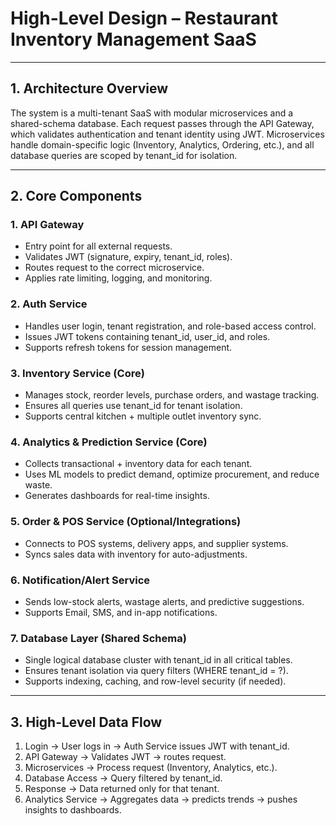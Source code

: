 
# High-Level Design – Restaurant Inventory Management SaaS

---

## 1. Architecture Overview

The system is a multi-tenant SaaS with modular microservices and a shared-schema database. Each request passes through the API Gateway, which validates authentication and tenant identity using JWT. Microservices handle domain-specific logic (Inventory, Analytics, Ordering, etc.), and all database queries are scoped by tenant_id for isolation.

---

## 2. Core Components

### 1. API Gateway

- Entry point for all external requests.  
- Validates JWT (signature, expiry, tenant_id, roles).  
- Routes request to the correct microservice.  
- Applies rate limiting, logging, and monitoring.  
### 2. Auth Service

- Handles user login, tenant registration, and role-based access control.  
- Issues JWT tokens containing tenant_id, user_id, and roles.  
- Supports refresh tokens for session management.  

### 3. Inventory Service (Core)

- Manages stock, reorder levels, purchase orders, and wastage tracking.  
- Ensures all queries use tenant_id for tenant isolation.  
- Supports central kitchen + multiple outlet inventory sync.  
### 4. Analytics & Prediction Service (Core)

- Collects transactional + inventory data for each tenant.      
- Uses ML models to predict demand, optimize procurement, and reduce waste.  
- Generates dashboards for real-time insights.  
### 5. Order & POS Service (Optional/Integrations)
- Connects to POS systems, delivery apps, and supplier systems.  
- Syncs sales data with inventory for auto-adjustments.      
### 6. Notification/Alert Service
- Sends low-stock alerts, wastage alerts, and predictive suggestions.  
- Supports Email, SMS, and in-app notifications.  
### 7. Database Layer (Shared Schema)

- Single logical database cluster with tenant_id in all critical tables.  
- Ensures tenant isolation via query filters (WHERE tenant_id = ?).  
- Supports indexing, caching, and row-level security (if needed).  
---

## 3. High-Level Data Flow

1. Login → User logs in → Auth Service issues JWT with tenant_id.  
2. API Gateway → Validates JWT → routes request.      
3. Microservices → Process request (Inventory, Analytics, etc.).  
4. Database Access → Query filtered by tenant_id.      
5. Response → Data returned only for that tenant.  
6. Analytics Service → Aggregates data → predicts trends → pushes insights to dashboards.  
